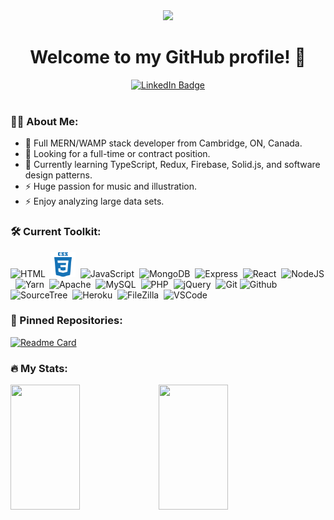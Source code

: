 <div id="header" align="center">
  <img src="https://i.imgur.com/ny8cQ3K.png" width="200"/>
  <h1>Welcome to my GitHub profile! 👋</h1>
  <div id="linked-in">
    <a href="https://www.linkedin.com/in/eugene-belianski/">
      <img src="https://img.shields.io/badge/LinkedIn-blue?style=for-the-badge&logo=linkedin&logoColor=white" alt="LinkedIn Badge"/>
    </a>
  </div>
  <img src="https://komarev.com/ghpvc/?username=Esn024&style=flat-square&color=blue" alt=""/> 
</div>

### :man_technologist: About Me: 

- 🔭 Full MERN/WAMP stack developer from Cambridge, ON, Canada.
- 🔭 Looking for a full-time or contract position.
- 🌱 Currently learning TypeScript, Redux, Firebase, Solid.js, and software design patterns.
- ⚡ Huge passion for music and illustration.
- ⚡ Enjoy analyzing large data sets.

### 🛠️ Current Toolkit:
  <img src="https://cdn.jsdelivr.net/gh/devicons/devicon/icons/html5/html5-plain-wordmark.svg" title="HTML5" alt="HTML" width="40" height="40"/>&nbsp;
  <img src="https://github.com/devicons/devicon/blob/master/icons/css3/css3-plain-wordmark.svg"  title="CSS3" alt="CSS" width="40" height="40"/>&nbsp;
  <img src="https://cdn.jsdelivr.net/gh/devicons/devicon/icons/javascript/javascript-plain.svg" title="JavaScript" alt="JavaScript" width="40" height="40"/>&nbsp;
  <img src="https://cdn.jsdelivr.net/gh/devicons/devicon/icons/mongodb/mongodb-plain-wordmark.svg" title="MongoDB" alt="MongoDB" width="40" height="40"/>&nbsp;
  <img src="https://cdn.jsdelivr.net/gh/devicons/devicon/icons/express/express-original.svg" title="Express" alt="Express" width="40" height="40"/>&nbsp;
  <img src="https://cdn.jsdelivr.net/gh/devicons/devicon/icons/react/react-original-wordmark.svg" title="React" alt="React" width="40" height="40"/>&nbsp;
  <img src="https://cdn.jsdelivr.net/gh/devicons/devicon/icons/nodejs/nodejs-original-wordmark.svg" title="NodeJS" alt="NodeJS" width="40" height="40"/>&nbsp;
  <img src="https://cdn.jsdelivr.net/gh/devicons/devicon/icons/yarn/yarn-original-wordmark.svg" title="Yarn" alt="Yarn" width="40" height="40"/>&nbsp;
  <img src="https://cdn.jsdelivr.net/gh/devicons/devicon/icons/apache/apache-original-wordmark.svg" title="Apache" alt="Apache" width="40" height="40"/>&nbsp;
  <img src="https://cdn.jsdelivr.net/gh/devicons/devicon/icons/mysql/mysql-original-wordmark.svg" title="MySQL" alt="MySQL" width="40" height="40"/>&nbsp;
  <img src="https://cdn.jsdelivr.net/gh/devicons/devicon/icons/php/php-plain.svg" title="PHP" alt="PHP" width="40" height="40"/>&nbsp;
  <img src="https://cdn.jsdelivr.net/gh/devicons/devicon/icons/jquery/jquery-original-wordmark.svg" title="jQuery" alt="jQuery" width="40" height="40"/>&nbsp;
  <img src="https://cdn.jsdelivr.net/gh/devicons/devicon/icons/git/git-original-wordmark.svg" title="Git" alt="Git" width="40" height="40"/>
  <img src="https://cdn.jsdelivr.net/gh/devicons/devicon/icons/github/github-original-wordmark.svg" title="Github" alt="Github" width="40" height="40"/>&nbsp;
  <img src="https://cdn.jsdelivr.net/gh/devicons/devicon/icons/sourcetree/sourcetree-original-wordmark.svg" title="SourceTree" alt="SourceTree" width="40" height="40"/>&nbsp;
  <img src="https://cdn.jsdelivr.net/gh/devicons/devicon/icons/heroku/heroku-original-wordmark.svg" title="Heroku" alt="Heroku" width="40" height="40"/>&nbsp;
  <img src="https://cdn.jsdelivr.net/gh/devicons/devicon/icons/filezilla/filezilla-plain-wordmark.svg" title="FileZilla" alt="FileZilla" width="40" height="40"/>&nbsp;
  <img src="https://cdn.jsdelivr.net/gh/devicons/devicon/icons/vscode/vscode-original-wordmark.svg" title="VSCode" alt="VSCode" width="40" height="40"/>&nbsp;

### :pushpin: Pinned Repositories:

[![Readme Card](https://github-readme-stats.vercel.app/api/pin/?username=Esn024&repo=abckalimba&theme=tokyonight)](https://github.com/Esn024/abckalimba)

### 🔥 My Stats:

<img align = "left" width="47%" height="200px" src="https://github-readme-stats.vercel.app/api?username=Esn024&show_icons=true&theme=radical"/>
<img align = "left" width="47%" height="200px" src="https://github-readme-stats.vercel.app/api/top-langs/?username=Esn024&layout=compact&theme=radical"/>


<!-- Find more icons here: https://github.com/devicons/devicon/tree/master/icons -->

<!--
**Esn024/Esn024** is a ✨ _special_ ✨ repository because its `README.md` (this file) appears on your GitHub profile.

Here are some ideas to get you started:

- 🔭 I’m currently working on ...
- 🌱 I’m currently learning ...
- 👯 I’m looking to collaborate on ...
- 🤔 I’m looking for help with ...
- 💬 Ask me about ...
- 📫 How to reach me: ...
- 😄 Pronouns: ...
- ⚡ Fun fact: ...
-->

